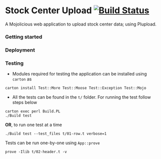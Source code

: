 # Stock Center Upload [![Build Status](https://travis-ci.org/dictyBase/StockCenterUpload.png)](https://travis-ci.org/dictyBase/StockCenterUpload)

A Mojolicious web application to upload stock center data; using Plupload.

### Getting started


### Deployment


### Testing
* Modules required for testing the application can be installed using `carton` as

```shell
carton install Test::More Test::Moose Test::Exception Test::Mojo
```

* All the tests can be found in the `t/` folder. For running the test follow steps below

```shell
carton exec perl Build.PL
./Build test
```

__OR__, to run one test at a time

```shell
./Build test --test_files t/01-row.t verbose=1
```

Tests can be run one-by-one using `App::prove`

```shell
prove -Ilib t/02-header.t -v
```
